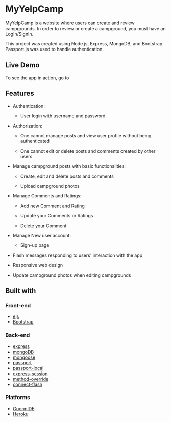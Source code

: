 # MyYelpCamp
MyYelpCamp is a website where users can create and review campgrounds. In order to review or create a campground, you must have an LogIn/SignIn. 

This project was created using Node.js, Express, MongoDB, and Bootstrap. Passport.js was used to handle authentication.


## Live Demo

To see the app in action, go to 

## Features

* Authentication:
  
  * User login with username and password

* Authorization:

  * One cannot manage posts and view user profile without being authenticated

  * One cannot edit or delete posts and comments created by other users


* Manage campground posts with basic functionalities:

  * Create, edit and delete posts and comments

  * Upload campground photos
  
* Manage Comments and Ratings:

	* Add new Comment and Rating
	
	* Update your Comments or Ratings
	
    * Delete your Comment
	
* Manage New user account:

	* Sign-up page


* Flash messages responding to users' interaction with the app

* Responsive web design

* Update campground photos when editing campgrounds


 
## Built with

### Front-end

* [ejs](http://ejs.co/)
* [Bootstrap](https://getbootstrap.com/docs/3.3.7/)

### Back-end

* [express](https://expressjs.com/)
* [mongoDB](https://www.mongodb.com/)
* [mongoose](http://mongoosejs.com/)
* [passport](http://www.passportjs.org/)
* [passport-local](https://github.com/jaredhanson/passport-local#passport-local)
* [express-session](https://github.com/expressjs/session#express-session)
* [method-override](https://github.com/expressjs/method-override#method-override)
* [connect-flash](https://github.com/jaredhanson/connect-flash#connect-flash)

### Platforms

* [GoormIDE](https://ide.goorm.io/)
* [Heroku](https://www.heroku.com/)

